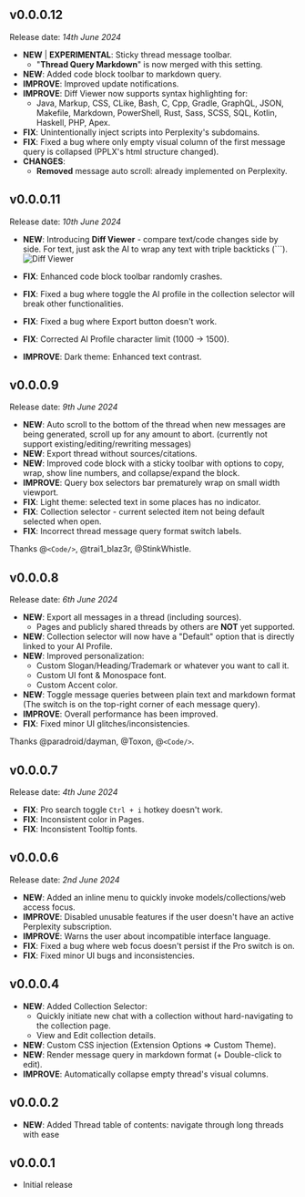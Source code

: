## v0.0.0.12 
Release date: _14th June 2024_

- **NEW** | **EXPERIMENTAL**: Sticky thread message toolbar.
    - "**Thread Query Markdown**" is now merged with this setting.
- **NEW**: Added code block toolbar to markdown query.
- **IMPROVE**: Improved update notifications.
- **IMPROVE**: Diff Viewer now supports syntax highlighting for:
    - Java, Markup, CSS, CLike, Bash, C, Cpp, Gradle, GraphQL, JSON, Makefile, Markdown, PowerShell, Rust, Sass, SCSS, SQL, Kotlin, Haskell, PHP, Apex.
- **FIX**: Unintentionally inject scripts into Perplexity's subdomains.
- **FIX**: Fixed a bug where only empty visual column of the first message query is collapsed (PPLX's html structure changed).
- **CHANGES**:
    - **Removed** message auto scroll: already implemented on Perplexity.

## v0.0.0.11
Release date: _10th June 2024_

- **NEW**: Introducing **Diff Viewer** - compare text/code changes side by side. For text, just ask the AI to wrap any text with triple backticks (\`\`\`).
    ![Diff Viewer](https://i.imgur.com/wr6kTtW.png)

- **FIX**: Enhanced code block toolbar randomly crashes.
- **FIX**: Fixed a bug where toggle the AI profile in the collection selector will break other functionalities.
- **FIX**: Fixed a bug where Export button doesn't work.
- **FIX**: Corrected AI Profile character limit (1000 -> 1500).
- **IMPROVE**: Dark theme: Enhanced text contrast.

## v0.0.0.9
Release date: _9th June 2024_

- **NEW**: Auto scroll to the bottom of the thread when new messages are being generated, scroll up for any amount to abort. (currently not support existing/editing/rewriting messages)
- **NEW**: Export thread without sources/citations.
- **NEW**: Improved code block with a sticky toolbar with options to copy, wrap, show line numbers, and collapse/expand the block.
- **IMPROVE**: Query box selectors bar prematurely wrap on small width viewport.
- **FIX**: Light theme: selected text in some places has no indicator.
- **FIX**: Collection selector - current selected item not being default selected when open.
- **FIX**: Incorrect thread message query format switch labels.

Thanks @`<Code/>`, @trai1_blaz3r, @StinkWhistle.

## v0.0.0.8
Release date: _6th June 2024_

- **NEW**: Export all messages in a thread (including sources).
    - Pages and publicly shared threads by others are **NOT** yet supported.
- **NEW**: Collection selector will now have a "Default" option that is directly linked to your AI Profile.
- **NEW**: Improved personalization:
    - Custom Slogan/Heading/Trademark or whatever you want to call it.
    - Custom UI font & Monospace font.
    - Custom Accent color.
- **NEW**: Toggle message queries between plain text and markdown format (The switch is on the top-right corner of each message query).
- **IMPROVE**: Overall performance has been improved.
- **FIX**: Fixed minor UI glitches/inconsistencies.

Thanks @paradroid/dayman, @Toxon, @`<Code/>`.

## v0.0.0.7
Release date: _4th June 2024_

- **FIX**: Pro search toggle `Ctrl + i` hotkey doesn't work.
- **FIX**: Inconsistent color in Pages.
- **FIX**: Inconsistent Tooltip fonts.

## v0.0.0.6
Release date: _2nd June 2024_

- **NEW**: Added an inline menu to quickly invoke models/collections/web access focus.
- **IMPROVE**: Disabled unusable features if the user doesn't have an active Perplexity subscription.
- **IMPROVE**: Warns the user about incompatible interface language.
- **FIX**: Fixed a bug where web focus doesn't persist if the Pro switch is on.
- **FIX**: Fixed minor UI bugs and inconsistencies.

## v0.0.0.4

- **NEW**: Added Collection Selector:
    - Quickly initiate new chat with a collection without hard-navigating to the collection page.
    - View and Edit collection details.
- **NEW**: Custom CSS injection (Extension Options => Custom Theme).
- **NEW**: Render message query in markdown format (+ Double-click to edit).
- **IMPROVE**: Automatically collapse empty thread's visual columns.

## v0.0.0.2

- **NEW**: Added Thread table of contents: navigate through long threads with ease

## v0.0.0.1

- Initial release
